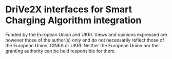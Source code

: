 # DriVe2X interfaces for Smart Charging Algorithm integration

Funded by the European Union and UKRI. Views and opinions expressed are however those of the author(s)
only and do not necessarily reflect those of the European Union, CINEA or UKRI. Neither the European Union
nor the granting authority can be held responsible for them.
